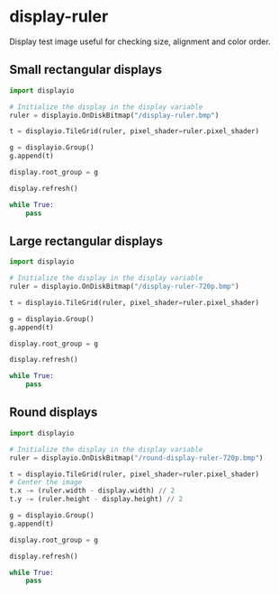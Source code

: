 # display-ruler
Display test image useful for checking size, alignment and color order.

## Small rectangular displays
```python
import displayio

# Initialize the display in the display variable
ruler = displayio.OnDiskBitmap("/display-ruler.bmp")

t = displayio.TileGrid(ruler, pixel_shader=ruler.pixel_shader)

g = displayio.Group()
g.append(t)

display.root_group = g

display.refresh()

while True:
    pass
```

## Large rectangular displays
```python
import displayio

# Initialize the display in the display variable
ruler = displayio.OnDiskBitmap("/display-ruler-720p.bmp")

t = displayio.TileGrid(ruler, pixel_shader=ruler.pixel_shader)

g = displayio.Group()
g.append(t)

display.root_group = g

display.refresh()

while True:
    pass
```

## Round displays

```python
import displayio

# Initialize the display in the display variable
ruler = displayio.OnDiskBitmap("/round-display-ruler-720p.bmp")

t = displayio.TileGrid(ruler, pixel_shader=ruler.pixel_shader)
# Center the image
t.x -= (ruler.width - display.width) // 2
t.y -= (ruler.height - display.height) // 2

g = displayio.Group()
g.append(t)

display.root_group = g

display.refresh()

while True:
    pass
```
